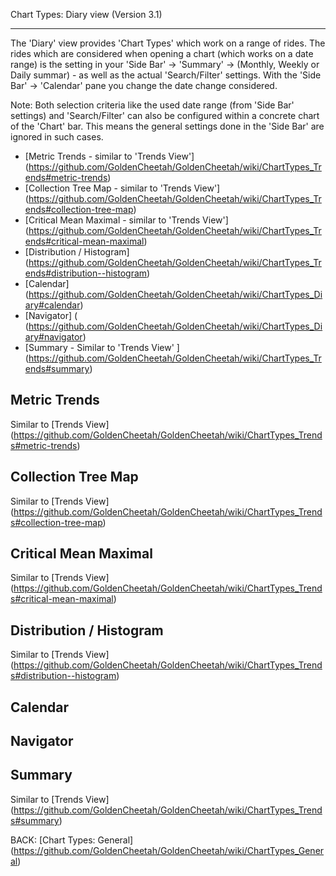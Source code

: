 Chart Types: Diary view (Version 3.1)
***

The 'Diary' view provides 'Chart Types' which work on a range of rides. The rides which are considered when opening a chart (which works on a date range) is the setting in your 'Side Bar' -> 'Summary' -> (Monthly, Weekly or Daily summar) - as well as the actual 'Search/Filter' settings. With the 'Side Bar' -> 'Calendar' pane you change the date change considered.

Note: Both selection criteria like the used date range (from 'Side Bar' settings) and 'Search/Filter' can also be configured within a concrete chart of the 'Chart' bar. This means the general settings done in the 'Side Bar' are ignored in such cases.

* [Metric Trends - similar to 'Trends View'] (https://github.com/GoldenCheetah/GoldenCheetah/wiki/ChartTypes_Trends#metric-trends)
* [Collection Tree Map - similar to 'Trends View'] (https://github.com/GoldenCheetah/GoldenCheetah/wiki/ChartTypes_Trends#collection-tree-map)
* [Critical Mean Maximal - similar to 'Trends View'] (https://github.com/GoldenCheetah/GoldenCheetah/wiki/ChartTypes_Trends#critical-mean-maximal)
* [Distribution / Histogram] (https://github.com/GoldenCheetah/GoldenCheetah/wiki/ChartTypes_Trends#distribution--histogram)
* [Calendar] (https://github.com/GoldenCheetah/GoldenCheetah/wiki/ChartTypes_Diary#calendar)
* [Navigator] ( (https://github.com/GoldenCheetah/GoldenCheetah/wiki/ChartTypes_Diary#navigator)
* [Summary - Similar to 'Trends View' ] (https://github.com/GoldenCheetah/GoldenCheetah/wiki/ChartTypes_Trends#summary)

## Metric Trends
Similar to [Trends View] (https://github.com/GoldenCheetah/GoldenCheetah/wiki/ChartTypes_Trends#metric-trends)

## Collection Tree Map
Similar to [Trends View] (https://github.com/GoldenCheetah/GoldenCheetah/wiki/ChartTypes_Trends#collection-tree-map)

## Critical Mean Maximal
Similar to [Trends View] (https://github.com/GoldenCheetah/GoldenCheetah/wiki/ChartTypes_Trends#critical-mean-maximal)

## Distribution / Histogram
Similar to [Trends View] (https://github.com/GoldenCheetah/GoldenCheetah/wiki/ChartTypes_Trends#distribution--histogram)

## Calendar

## Navigator

## Summary
Similar to [Trends View] (https://github.com/GoldenCheetah/GoldenCheetah/wiki/ChartTypes_Trends#summary)

BACK: [Chart Types: General] (https://github.com/GoldenCheetah/GoldenCheetah/wiki/ChartTypes_General)